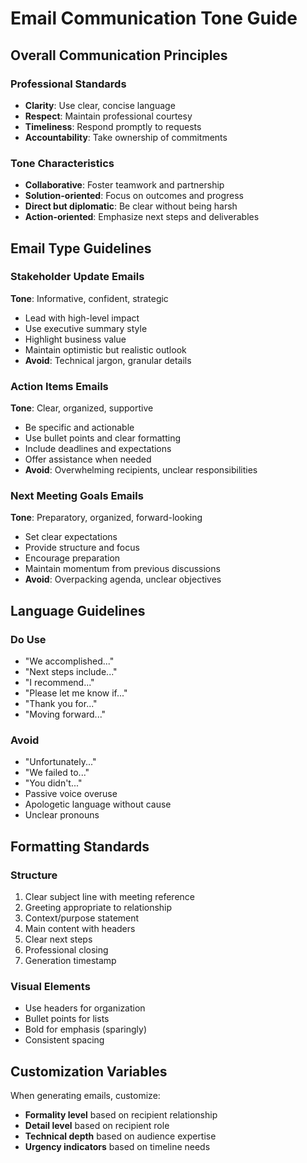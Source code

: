 # Email Communication Tone Guide

## Overall Communication Principles

### Professional Standards
- **Clarity**: Use clear, concise language
- **Respect**: Maintain professional courtesy
- **Timeliness**: Respond promptly to requests
- **Accountability**: Take ownership of commitments

### Tone Characteristics
- **Collaborative**: Foster teamwork and partnership
- **Solution-oriented**: Focus on outcomes and progress
- **Direct but diplomatic**: Be clear without being harsh
- **Action-oriented**: Emphasize next steps and deliverables

## Email Type Guidelines

### Stakeholder Update Emails
**Tone**: Informative, confident, strategic
- Lead with high-level impact
- Use executive summary style
- Highlight business value
- Maintain optimistic but realistic outlook
- **Avoid**: Technical jargon, granular details

### Action Items Emails
**Tone**: Clear, organized, supportive
- Be specific and actionable
- Use bullet points and clear formatting
- Include deadlines and expectations
- Offer assistance when needed
- **Avoid**: Overwhelming recipients, unclear responsibilities

### Next Meeting Goals Emails
**Tone**: Preparatory, organized, forward-looking
- Set clear expectations
- Provide structure and focus
- Encourage preparation
- Maintain momentum from previous discussions
- **Avoid**: Overpacking agenda, unclear objectives

## Language Guidelines

### Do Use
- "We accomplished..."
- "Next steps include..."
- "I recommend..."
- "Please let me know if..."
- "Thank you for..."
- "Moving forward..."

### Avoid
- "Unfortunately..."
- "We failed to..."
- "You didn't..."
- Passive voice overuse
- Apologetic language without cause
- Unclear pronouns

## Formatting Standards

### Structure
1. Clear subject line with meeting reference
2. Greeting appropriate to relationship
3. Context/purpose statement
4. Main content with headers
5. Clear next steps
6. Professional closing
7. Generation timestamp

### Visual Elements
- Use headers for organization
- Bullet points for lists
- Bold for emphasis (sparingly)
- Consistent spacing

## Customization Variables

When generating emails, customize:
- **Formality level** based on recipient relationship
- **Detail level** based on recipient role
- **Technical depth** based on audience expertise
- **Urgency indicators** based on timeline needs